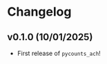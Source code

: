 # Changelog

<!--next-version-placeholder-->

## v0.1.0 (10/01/2025)

- First release of `pycounts_ach`!